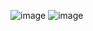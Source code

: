 ![image](https://github.com/user-attachments/assets/b4b7fff4-31c3-4bff-9d79-9a88e1490099)
![image](https://github.com/user-attachments/assets/b4284db2-b9c4-473a-97ce-700a83633edb)
